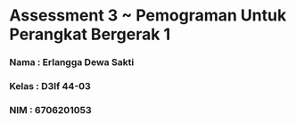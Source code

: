 # Assessment 3 ~ Pemograman Untuk Perangkat Bergerak 1
### Nama : Erlangga Dewa Sakti
### Kelas : D3If 44-03
### NIM : 6706201053
